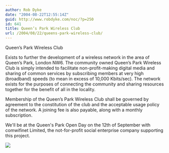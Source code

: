 ```yaml
---
author: Rob Dyke
date: "2004-08-22T12:55:14Z"
guid: http://www.robdyke.com/noc/?p=250
id: 641
title: Queen’s Park Wireless Club
url: /2004/08/22/queens-park-wireless-club/
---
```

Queen’s Park Wireless Club

Exists to further the development of a wireless network in the area of Queen’s Park, London NW6. The community owned Queen’s Park Wireless Club is simply intended to facilitate non-profit-making digital media and sharing of common services by subscribing members at very high (broadband) speeds (to mean in excess of 10,000 Kbits/sec). The network exists for the purposes of connecting the community and sharing resources together for the benefit of all in the locality.

Membership of the Queen’s Park Wireless Club shall be governed by agreement to the constitution of the club and the acceptable usage policy of the network. A joining fee is also payable, along with a monthly subscription.

We'll be at the Queen's Park Open Day on the 12th of September with comwifinet Limited, the not-for-profit social enterprise company supporting this project.

![](http://www.theglobalvoyage.com/robdyke/comwifinet_lo.jpg)